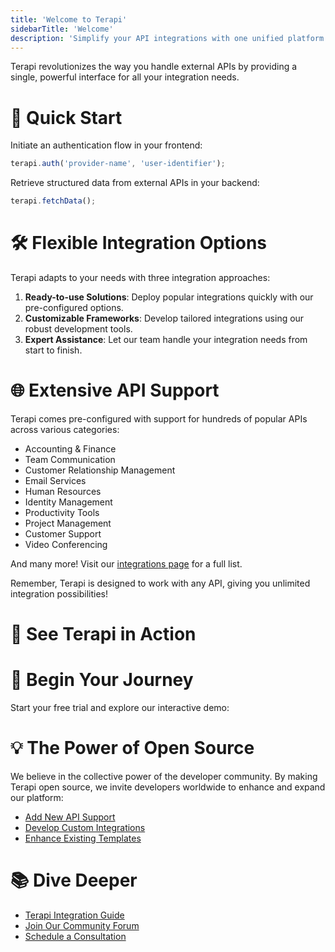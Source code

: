 ```yaml
---
title: 'Welcome to Terapi'
sidebarTitle: 'Welcome'
description: 'Simplify your API integrations with one unified platform.'
---
```


Terapi revolutionizes the way you handle external APIs by providing a single, powerful interface for all your integration needs.


  


# 🚀 Quick Start

Initiate an authentication flow in your frontend:

```js
terapi.auth('provider-name', 'user-identifier');
```

Retrieve structured data from external APIs in your backend:

```ts
terapi.fetchData();
```

# 🛠️ Flexible Integration Options

Terapi adapts to your needs with three integration approaches:

1. **Ready-to-use Solutions**: Deploy popular integrations quickly with our pre-configured options.
2. **Customizable Frameworks**: Develop tailored integrations using our robust development tools.
3. **Expert Assistance**: Let our team handle your integration needs from start to finish.

# 🌐 Extensive API Support

Terapi comes pre-configured with support for hundreds of popular APIs across various categories:

- Accounting & Finance
- Team Communication
- Customer Relationship Management
- Email Services
- Human Resources
- Identity Management
- Productivity Tools
- Project Management
- Customer Support
- Video Conferencing

And many more! Visit our [integrations page](https://terapi.dev/supported-apis) for a full list.

Remember, Terapi is designed to work with any API, giving you unlimited integration possibilities!

# 🎥 See Terapi in Action


    


# 🏁 Begin Your Journey

Start your free trial and explore our interactive demo:


  


# 💡 The Power of Open Source

We believe in the collective power of the developer community. By making Terapi open source, we invite developers worldwide to enhance and expand our platform:

- [Add New API Support](/contribute/new-api-guide)
- [Develop Custom Integrations](/contribute/custom-integration-guide)
- [Enhance Existing Templates](/contribute/template-enhancement-guide)

# 📚 Dive Deeper

- [Terapi Integration Guide](/docs/integration-guide)
- [Join Our Community Forum](https://community.terapi.dev)
- [Schedule a Consultation](https://terapi.dev/consultation)
